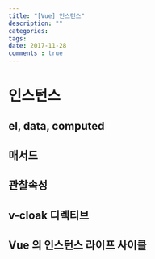 ```yaml
---
title: "[Vue] 인스턴스"
description: ""
categories: 
tags: 
date: 2017-11-28
comments : true
---
```



# 인스턴스

## el, data, computed

## 매서드

## 관찰속성

## v-cloak 디렉티브

## Vue 의 인스턴스 라이프 사이클